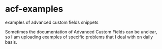 # acf-examples
examples of advanced custom fields snippets

Sometimes the documentation of Advanced Custom Fields can be unclear, so I am uploading examples of specific problems that I deal with on daily basis.
